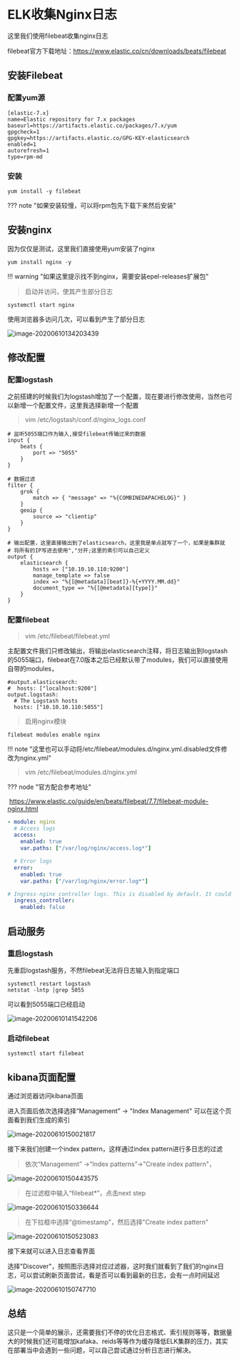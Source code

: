 # ELK收集Nginx日志

这里我们使用filebeat收集nginx日志

filebeat官方下载地址：https://www.elastic.co/cn/downloads/beats/filebeat



## 安装Filebeat

### 配置yum源

```
[elastic-7.x]
name=Elastic repository for 7.x packages
baseurl=https://artifacts.elastic.co/packages/7.x/yum
gpgcheck=1
gpgkey=https://artifacts.elastic.co/GPG-KEY-elasticsearch
enabled=1
autorefresh=1
type=rpm-md
```



### 安装

```
yum install -y filebeat
```

??? note "如果安装较慢，可以将rpm包先下载下来然后安装"



## 安装nginx

因为仅仅是测试，这里我们直接使用yum安装了nginx

```
yum install nginx -y
```

!!! warning "如果这里提示找不到nginx，需要安装epel-releases扩展包"

> 启动并访问，使其产生部分日志

```
systemctl start nginx
```

使用浏览器多访问几次，可以看到产生了部分日志

![image-20200610134203439](images/image-20200610134203439.png)



## 修改配置

### 配置logstash

之前搭建的时候我们为logstash增加了一个配置，现在要进行修改使用，当然也可以新增一个配置文件，这里我选择新增一个配置

> vim /etc/logstash/conf.d/nginx_logs.conf

```
# 监听5055端口作为输入,接受filebeat传输过来的数据
input {
    beats {
        port => "5055"
    }
}

# 数据过滤
filter {
    grok {
        match => { "message" => "%{COMBINEDAPACHELOG}" }
    }
    geoip {
        source => "clientip"
    }
}

# 输出配置，这里直接输出到了elasticsearch，这里我是单点就写了一个，如果是集群就
# 将所有的IP写进去使用","分开;这里的索引可以自己定义
output {
    elasticsearch {
        hosts => ["10.10.10.110:9200"]
        manage_template => false
        index => "%{[@metadata][beat]}-%{+YYYY.MM.dd}"
        document_type => "%{[@metadata][type]}"
    }
}

```



### 配置filebeat

> vim /etc/filebeat/filebeat.yml

主配置文件我们只修改输出，将输出elasticsearch注释，将日志输出到logstash的5055端口，filebeat在7.0版本之后已经默认带了modules，我们可以直接使用自带的modules，

```
#output.elasticsearch:
#  hosts: ["localhost:9200"]
output.logstash:
  # The Logstash hosts
  hosts: ["10.10.10.110:5055"]
```



> 启用nginx模块 

```
filebeat modules enable nginx
```

!!! note "这里也可以手动将/etc/filebeat/modules.d/nginx.yml.disabled文件修改为nginx.yml"



> vim /etc/filebeat/modules.d/nginx.yml

??? node "官方配合参考地址"

​	https://www.elastic.co/guide/en/beats/filebeat/7.7/filebeat-module-nginx.html

```yml
- module: nginx
  # Access logs
  access:
    enabled: true
    var.paths: ["/var/log/nginx/access.log*"]

  # Error logs
  error:
    enabled: true
    var.paths: ["/var/log/nginx/error.log*"]

# Ingress-nginx controller logs. This is disabled by default. It could be used in Kubernetes environments to parse ingress-nginx logs
  ingress_controller:
    enabled: false
```



## 启动服务

### 重启logstash

先重启logstash服务，不然filebeat无法将日志输入到指定端口

```
systemctl restart logstash
netstat -lntp |grep 5055
```

可以看到5055端口已经启动

![image-20200610141542206](images/image-20200610141542206.png)



### 启动filebeat

```
systemctl start filebeat
```



## kibana页面配置

通过浏览器访问kibana页面

进入页面后依次选择选择“Management” -> "Index Management" 可以在这个页面看到我们生成的索引

![image-20200610150021817](images/image-20200610150021817.png)



接下来我们创建一个index pattern，这样通过index pattern进行多日志的过滤

> 依次“Management” ->“Index patterns”->"Create index pattern"，

![image-20200610150443575](images/image-20200610150443575.png)

 

> 在过滤框中输入“filebeat*”，点击next step

![image-20200610150336644](images/image-20200610150336644.png)



> 在下拉框中选择“@timestamp”，然后选择"Create index pattern"

![image-20200610150523083](images/image-20200610150523083.png)



接下来就可以进入日志查看界面

选择"Discover"，按照图示选择对应过滤器，这时我们就看到了我们的nginx日志，可以尝试刷新页面尝试，看是否可以看到最新的日志，会有一点时间延迟

![image-20200610150747710](images/image-20200610150747710.png) 



## 总结

这只是一个简单的展示，还需要我们不停的优化日志格式、索引规则等等，数据量大的时候我们还可能增加kafaka、reids等等作为缓存降低ELK集群的压力，其实在部署当中会遇到一些问题，可以自己尝试通过分析日志进行解决。

